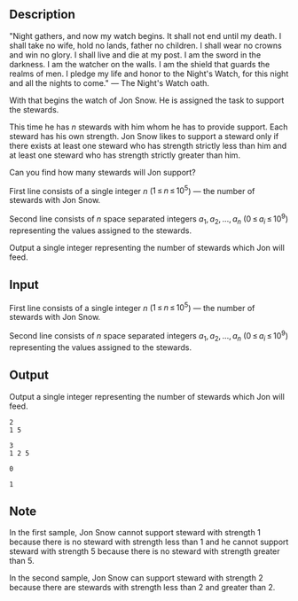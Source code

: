 ## Description

<div><p><span class="tex-font-style-it">"Night gathers, and now my watch begins. It shall not end until my death. I shall take no wife, hold no lands, father no children. I shall wear no crowns and win no glory. I shall live and die at my post. I am the sword in the darkness. I am the watcher on the walls. I am the shield that guards the realms of men. I pledge my life and honor to the Night's Watch, for this night and all the nights to come."</span> — The Night's Watch oath.</p><p>With that begins the watch of Jon Snow. He is assigned the task to support the stewards.</p><p>This time he has <span class="tex-span"><i>n</i></span> stewards with him whom he has to provide support. Each steward has his own strength. Jon Snow likes to support a steward only if there exists at least one steward who has strength strictly less than him and at least one steward who has strength strictly greater than him.</p><p>Can you find how many stewards will Jon support?</p></div><div class="input-specification"><p>First line consists of a single integer <span class="tex-span"><i>n</i></span> (<span class="tex-span">1 ≤ <i>n</i> ≤ 10<sup class="upper-index">5</sup></span>) — the number of stewards with Jon Snow.</p><p>Second line consists of <span class="tex-span"><i>n</i></span> space separated integers <span class="tex-span"><i>a</i><sub class="lower-index">1</sub>, <i>a</i><sub class="lower-index">2</sub>, ..., <i>a</i><sub class="lower-index"><i>n</i></sub></span> (<span class="tex-span">0 ≤ <i>a</i><sub class="lower-index"><i>i</i></sub> ≤ 10<sup class="upper-index">9</sup></span>) representing the values assigned to the stewards.</p></div><div class="output-specification"><p>Output a single integer representing the number of stewards which Jon will feed.</p></div>

## Input

<p>First line consists of a single integer <span class="tex-span"><i>n</i></span> (<span class="tex-span">1 ≤ <i>n</i> ≤ 10<sup class="upper-index">5</sup></span>) — the number of stewards with Jon Snow.</p><p>Second line consists of <span class="tex-span"><i>n</i></span> space separated integers <span class="tex-span"><i>a</i><sub class="lower-index">1</sub>, <i>a</i><sub class="lower-index">2</sub>, ..., <i>a</i><sub class="lower-index"><i>n</i></sub></span> (<span class="tex-span">0 ≤ <i>a</i><sub class="lower-index"><i>i</i></sub> ≤ 10<sup class="upper-index">9</sup></span>) representing the values assigned to the stewards.</p>

## Output

<p>Output a single integer representing the number of stewards which Jon will feed.</p>





```input1
2
1 5

```




```input2
3
1 2 5

```




```output1
0
```




```output2
1
```



## Note

<p>In the first sample, Jon Snow cannot support steward with strength <span class="tex-span">1</span> because there is no steward with strength less than <span class="tex-span">1</span> and he cannot support steward with strength <span class="tex-span">5</span> because there is no steward with strength greater than <span class="tex-span">5</span>.</p><p>In the second sample, Jon Snow can support steward with strength <span class="tex-span">2</span> because there are stewards with strength less than <span class="tex-span">2</span> and greater than <span class="tex-span">2</span>.</p>
